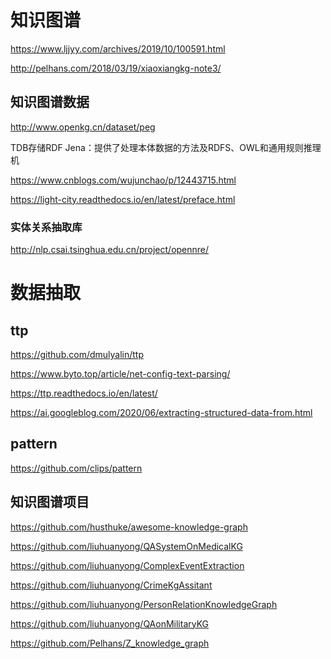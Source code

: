 # 知识图谱

https://www.ljjyy.com/archives/2019/10/100591.html


http://pelhans.com/2018/03/19/xiaoxiangkg-note3/

## 知识图谱数据

http://www.openkg.cn/dataset/peg

TDB存储RDF
Jena：提供了处理本体数据的方法及RDFS、OWL和通用规则推理机

https://www.cnblogs.com/wujunchao/p/12443715.html

https://light-city.readthedocs.io/en/latest/preface.html


### 实体关系抽取库

http://nlp.csai.tsinghua.edu.cn/project/opennre/

# 数据抽取

## ttp

https://github.com/dmulyalin/ttp

https://www.byto.top/article/net-config-text-parsing/

https://ttp.readthedocs.io/en/latest/

https://ai.googleblog.com/2020/06/extracting-structured-data-from.html

## pattern

https://github.com/clips/pattern

## 知识图谱项目

https://github.com/husthuke/awesome-knowledge-graph

https://github.com/liuhuanyong/QASystemOnMedicalKG

https://github.com/liuhuanyong/ComplexEventExtraction

https://github.com/liuhuanyong/CrimeKgAssitant

https://github.com/liuhuanyong/PersonRelationKnowledgeGraph

https://github.com/liuhuanyong/QAonMilitaryKG

https://github.com/Pelhans/Z_knowledge_graph